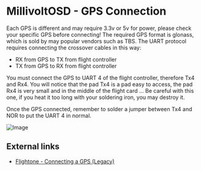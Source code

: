 # MillivoltOSD - GPS Connection
Each GPS is different and may require 3.3v or 5v for power, please check your specific GPS before connecting! The required GPS format is glonass, which is sold by may popular vendors such as TBS. The UART protocol requires connecting the crossover cables in this way:

- RX from GPS to TX from flight controller
- TX from GPS to RX from flight controller

You must connect the GPS to UART 4 ​​of the flight controller, therefore Tx4 and Rx4. You will notice that the pad Tx4 is a pad easy to access, the pad Rx4 is very small and in the middle of the flight card … Be careful with this one, if you heat it too long with your soldering iron, you may destroy it.


Once the GPS connected, remember to solder a jumper between Tx4 and NOR to put the UART 4 ​​in normal.

![Image](https://github.com/fl1wiki-mrteel/FlightOneWiki/blob/main/IMG/MillivoltOSD_GPS.png)



## External links

- [Flightone - Connecting a GPS (Legacy)](https://support.flightone.com/index.php/knowledge-base/connecting-a-gps/)